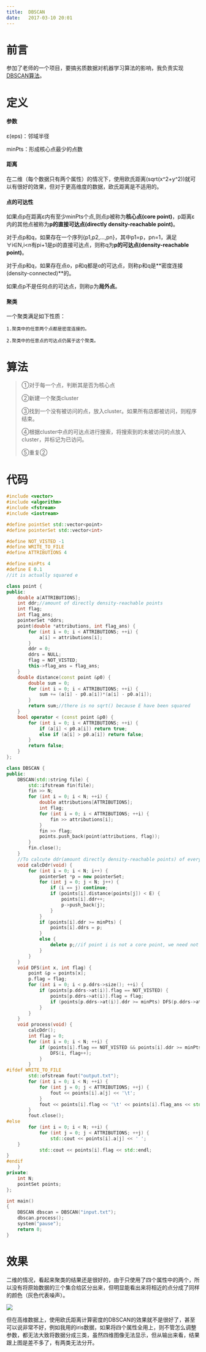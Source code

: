 ```yaml
---
title:  DBSCAN
date:   2017-03-10 20:01
---
```


<script src="{{ site.baseurl }}/assets/prism.js" ></script>

# 前言

参加了老师的一个项目，要搞劣质数据对机器学习算法的影响，我负责实现[DBSCAN算法](https://zh.wikipedia.org/wiki/DBSCAN)。

<div class="divider"></div>

# 定义

#### 参数

ε(eps)：邻域半径

minPts：形成核心点最少的点数

#### 距离

在二维（每个数据只有两个属性）的情况下，使用欧氏距离(sqrt(x^2+y^2))就可以有很好的效果，但对于更高维度的数据，欧氏距离是不适用的。

#### 点的可达性

如果点p在距离ε内有至少minPts个点,则点p被称为**核心点(core point)**，p距离ε内的其他点被称为**p的直接可达点(directly density-reachable point)**。

对于点p和q，如果存在一个序列{p1,p2,...,pn}，其中p1=p，pn=1，满足∀i∈N,i<n有pi+1是pi的直接可达点，则称q为**p的可达点(density-reachable point)**。

对于点p和q，如果存在点o，p和q都是o的可达点，则称p和q是**密度连接(density-connected)**的。

如果点p不是任何点的可达点，则称p为**局外点**。

#### 聚类

一个聚类满足如下性质：

	1.聚类中的任意两个点都是密度连接的。

	2.聚类中的任意点的可达点仍属于这个聚类。

<div class="divider"></div>

# 算法

> ①对于每一个点，判断其是否为核心点
> 
> ②新建一个聚类cluster
> 
> ③找到一个没有被访问的点，放入cluster。如果所有店都被访问，则程序结束。
> 
> ④根据cluster中点的可达点进行搜索，将搜索到的未被访问的点放入cluster，并标记为已访问。
> 
> ⑤重复②

<div class="divider"></div>

# 代码

```cpp
#include <vector>
#include <algorithm>
#include <fstream>
#include <iostream>

#define pointSet std::vector<point>
#define pointerSet std::vector<int>

#define NOT_VISTED -1
#define WRITE_TO_FILE
#define ATTRIBUTIONS 4

#define minPts 4
#define E 0.1
//it is actually squared e

class point {
public:
	double a[ATTRIBUTIONS];
	int ddr;//amount of directly density-reachable points
	int flag;
	int flag_ans;
	pointerSet *ddrs;
	point(double *attributions, int flag_ans) {
		for (int i = 0; i < ATTRIBUTIONS; ++i) {
			a[i] = attributions[i];
		}
		ddr = 0;
		ddrs = NULL;
		flag = NOT_VISTED;
		this->flag_ans = flag_ans;
	}
	double distance(const point &p0) {
		double sum = 0;
		for (int i = 0; i < ATTRIBUTIONS; ++i) {
			sum += (a[i] - p0.a[i])*(a[i] - p0.a[i]);
		}
		return sum;//there is no sqrt() because E have been squared
	}
	bool operator < (const point &p0) {
		for (int i = 0; i < ATTRIBUTIONS; ++i) {
			if (a[i] < p0.a[i]) return true;
			else if (a[i] > p0.a[i]) return false;
		}
		return false;
	}
};

class DBSCAN {
public:
	DBSCAN(std::string file) {
		std::ifstream fin(file);
		fin >> N;
		for (int i = 0; i < N; ++i) {
			double attributions[ATTRIBUTIONS];
			int flag;
			for (int i = 0; i < ATTRIBUTIONS; ++i) {
				fin >> attributions[i];
			}
			fin >> flag;
			points.push_back(point(attributions, flag));
		}
		fin.close();
	}
	//To calcute ddr(amount directly density-reachable points) of every point and save ddrs(directly density-reachable points) for each CORE points
	void calcDdr(void) {
		for (int i = 0; i < N; i++) {
			pointerSet *p = new pointerSet;
			for (int j = 0; j < N; j++) {
				if (i == j) continue;
				if (points[i].distance(points[j]) < E) {
					points[i].ddr++;
					p->push_back(j);
				}
			}
			if (points[i].ddr >= minPts) {
				points[i].ddrs = p;
			}
			else {
				delete p;//if point i is not a core point, we need not to know its directly density-reachable points
			}
		}
	}
	void DFS(int x, int flag) {
		point &p = points[x];
		p.flag = flag;
		for (int i = 0; i < p.ddrs->size(); ++i) {
			if (points[p.ddrs->at(i)].flag == NOT_VISTED) {
				points[p.ddrs->at(i)].flag = flag;
				if (points[p.ddrs->at(i)].ddr >= minPts) DFS(p.ddrs->at(i), flag);
			}
		}
	}
	void process(void) {
		calcDdr();
		int flag = 0;
		for (int i = 0; i < N; ++i) {
			if (points[i].flag == NOT_VISTED && points[i].ddr >= minPts) {
				DFS(i, flag++);
			}
		}
#ifdef WRITE_TO_FILE
		std::ofstream fout("output.txt");
		for (int i = 0; i < N; ++i) {
			for (int j = 0; j < ATTRIBUTIONS; ++j) {
				fout << points[i].a[j] << '\t';
			}
			fout << points[i].flag << '\t' << points[i].flag_ans << std::endl;
		}
		fout.close();
#else
		for (int i = 0; i < N; ++i) {
			for (int j = 0; j < ATTRIBUTIONS; ++j) {
				std::cout << points[i].a[j] << ' ';
	}
			std::cout << points[i].flag << std::endl;
}
#endif
	}
private:
	int N;
	pointSet points;
};

int main()
{
	DBSCAN dbscan = DBSCAN("input.txt");
	dbscan.process();
	system("pause");
	return 0;
}
```

<div class="divider"></div>

# 效果

二维的情况，看起来聚类的结果还是很好的，由于只使用了四个属性中的两个，所以没有将原始数据的三个集合给区分出来，但明显能看出来将相近的点分成了同样的颜色（灰色代表噪声）。

<img src="{{ site.baseurl }}/assets/dbscan.png" />

但在高维数据上，使用欧氏距离计算密度的DBSCAN的效果就不是很好了，甚至可以说非常不好，例如我用的iris数据，如果将四个属性全用上，则不管怎么调整参数，都无法大致将数据分成三类，虽然四维图像无法显示，但从输出来看，结果跟上图是差不多了，有两类无法分开。

<div class="divider"></div>